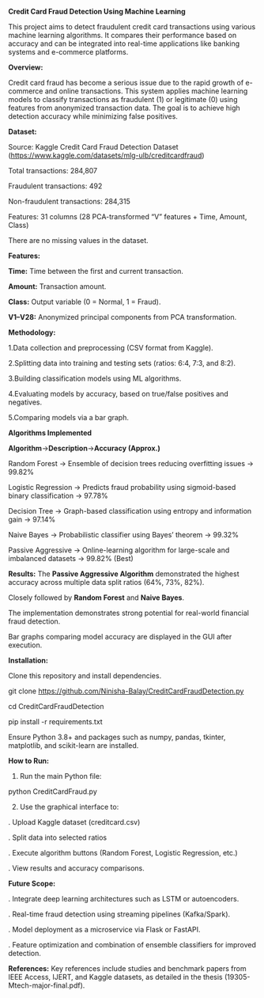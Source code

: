 **Credit Card Fraud Detection Using Machine Learning**

   This project aims to detect fraudulent credit card transactions using various machine learning algorithms. It compares their performance based on accuracy and can be integrated into real-time applications like banking systems and e-commerce platforms.

**Overview:**

  Credit card fraud has become a serious issue due to the rapid growth of e-commerce and online transactions.
   This system applies machine learning models to classify transactions as fraudulent (1) or legitimate (0) using features from anonymized transaction data.
  The goal is to achieve high detection accuracy while minimizing false positives.

**Dataset:**

Source: Kaggle Credit Card Fraud Detection Dataset (https://www.kaggle.com/datasets/mlg-ulb/creditcardfraud)

Total transactions: 284,807

Fraudulent transactions: 492

Non-fraudulent transactions: 284,315

Features: 31 columns (28 PCA-transformed “V” features + Time, Amount, Class)

There are no missing values in the dataset.

**Features:**

**Time:** Time between the first and current transaction.

**Amount:** Transaction amount.

**Class:** Output variable (0 = Normal, 1 = Fraud).

**V1–V28:** Anonymized principal components from PCA transformation.


**Methodology:**

1.Data collection and preprocessing (CSV format from Kaggle).

2.Splitting data into training and testing sets (ratios: 6:4, 7:3, and 8:2).

3.Building classification models using ML algorithms.

4.Evaluating models by accuracy, based on true/false positives and negatives.

5.Comparing models via a bar graph.

**Algorithms Implemented**

**Algorithm**->**Description**->**Accuracy (Approx.)**

Random Forest -> Ensemble of decision trees reducing overfitting issues	-> 99.82%

Logistic Regression -> Predicts fraud probability using sigmoid-based binary classification	-> 97.78%

Decision Tree ->	Graph-based classification using entropy and information gain -> 	97.14%

Naive Bayes -> Probabilistic classifier using Bayes’ theorem -> 99.32%

Passive Aggressive ->	Online-learning algorithm for large-scale and imbalanced datasets	 -> 99.82% (Best)

**Results:**
   The **Passive Aggressive Algorithm** demonstrated the highest accuracy across multiple data split ratios (64%, 73%, 82%).

   Closely followed by **Random Forest** and **Naive Bayes**.

   The implementation demonstrates strong potential for real-world financial fraud detection.

   Bar graphs comparing model accuracy are displayed in the GUI after execution.

**Installation:**

Clone this repository and install dependencies.

git clone https://github.com/Ninisha-Balay/CreditCardFraudDetection.py

cd CreditCardFraudDetection

pip install -r requirements.txt

Ensure Python 3.8+ and packages such as numpy, pandas, tkinter, matplotlib, and scikit-learn are installed.

**How to Run:**
1. Run the main Python file:

python CreditCardFraud.py

2. Use the graphical interface to:

. Upload Kaggle dataset (creditcard.csv)

. Split data into selected ratios

. Execute algorithm buttons (Random Forest, Logistic Regression, etc.)

. View results and accuracy comparisons.

**Future Scope:**

. Integrate deep learning architectures such as LSTM or autoencoders.

. Real-time fraud detection using streaming pipelines (Kafka/Spark).

. Model deployment as a microservice via Flask or FastAPI.

. Feature optimization and combination of ensemble classifiers for improved detection.

**References:**
Key references include studies and benchmark papers from IEEE Access, IJERT, and Kaggle datasets, as detailed in the thesis (19305-Mtech-major-final.pdf).
